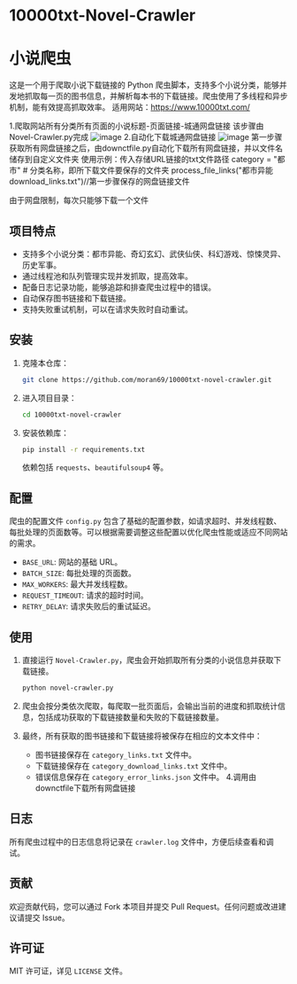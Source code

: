 # 10000txt-Novel-Crawler
# 小说爬虫

这是一个用于爬取小说下载链接的 Python 爬虫脚本，支持多个小说分类，能够并发地抓取每一页的图书信息，并解析每本书的下载链接。爬虫使用了多线程和异步机制，能有效提高抓取效率。
适用网站：https://www.10000txt.com/

1.爬取网站所有分类所有页面的小说标题-页面链接-城通网盘链接
该步骤由Novel-Crawler.py完成
![image](https://github.com/user-attachments/assets/4404a1df-4fd3-42c8-b0d6-7bbaed568c19)
2.自动化下载城通网盘链接
![image](https://github.com/user-attachments/assets/bf2089ff-f4f8-4393-9466-a588beb2696f)
第一步骤获取所有网盘链接之后，由downctfile.py自动化下载所有网盘链接，并以文件名储存到自定义文件夹
使用示例：传入存储URL链接的txt文件路径
category = "都市"  # 分类名称，即所下载文件要保存的文件夹
process_file_links("都市异能download_links.txt")//第一步骤保存的网盘链接文件

由于网盘限制，每次只能够下载一个文件


## 项目特点
- 支持多个小说分类：都市异能、奇幻玄幻、武侠仙侠、科幻游戏、惊悚灵异、历史军事。
- 通过线程池和队列管理实现并发抓取，提高效率。
- 配备日志记录功能，能够追踪和排查爬虫过程中的错误。
- 自动保存图书链接和下载链接。
- 支持失败重试机制，可以在请求失败时自动重试。

## 安装

1. 克隆本仓库：

    ```bash
    git clone https://github.com/moran69/10000txt-novel-crawler.git
    ```

2. 进入项目目录：

    ```bash
    cd 10000txt-novel-crawler
    ```

3. 安装依赖库：

    ```bash
    pip install -r requirements.txt
    ```

   依赖包括 `requests`、`beautifulsoup4` 等。

## 配置

爬虫的配置文件 `config.py` 包含了基础的配置参数，如请求超时、并发线程数、每批处理的页面数等。可以根据需要调整这些配置以优化爬虫性能或适应不同网站的需求。

- `BASE_URL`: 网站的基础 URL。
- `BATCH_SIZE`: 每批处理的页面数。
- `MAX_WORKERS`: 最大并发线程数。
- `REQUEST_TIMEOUT`: 请求的超时时间。
- `RETRY_DELAY`: 请求失败后的重试延迟。

## 使用

1. 直接运行 `Novel-Crawler.py`，爬虫会开始抓取所有分类的小说信息并获取下载链接。

    ```bash
    python novel-crawler.py
    ```

2. 爬虫会按分类依次爬取，每爬取一批页面后，会输出当前的进度和抓取统计信息，包括成功获取的下载链接数量和失败的下载链接数量。

3. 最终，所有获取的图书链接和下载链接将被保存在相应的文本文件中：
    - 图书链接保存在 `category_links.txt` 文件中。
    - 下载链接保存在 `category_download_links.txt` 文件中。
    - 错误信息保存在 `category_error_links.json` 文件中。
4.调用由downctfile下载所有网盘链接
## 日志

所有爬虫过程中的日志信息将记录在 `crawler.log` 文件中，方便后续查看和调试。

## 贡献

欢迎贡献代码，您可以通过 Fork 本项目并提交 Pull Request。任何问题或改进建议请提交 Issue。

## 许可证

MIT 许可证，详见 `LICENSE` 文件。
